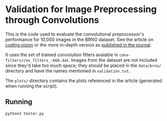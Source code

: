 # Validation for Image Preprocessing through Convolutions

This is the code used to evaluate the convolutional preprocessor's performance for 10,000 images in the BRNO dataset. See the article on [coding.vision](https://codingvision.net/ai/improving-tesseract-4-ocr-accuracy-through-image-preprocessing) or the more in-depth version as [published in the journal](https://www.mdpi.com/2073-8994/12/5/715). 

It uses the set of trained convolution filters avaiable in `conv-filters/cov_filters_-666.dat`. Images from the dataset are not included since they'd take too much space; they should be placed in the `data/brno/` directory and have the names mentioned in `validation.txt`.

The `plots/` directory contains the plots referenced in the article (generated when running the script).


## Running

```
python3 tester.py
```

 
